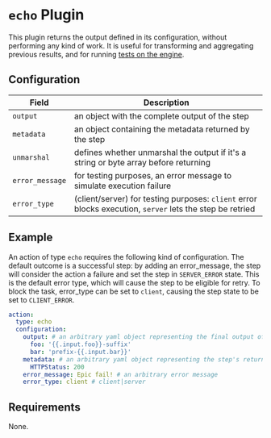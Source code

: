# `echo` Plugin

This plugin returns the output defined in its configuration, without performing any kind of work. It is useful for transforming and aggregating previous results, and for running [tests on the engine](https://github.com/ovh/utask/tree/master/engine/templates_tests).

## Configuration

|Field|Description
|---|---
| `output` | an object with the complete output of the step
| `metadata` | an object containing the metadata returned by the step
| `unmarshal` | defines whether unmarshal the output if it's a string or byte array before returning
| `error_message` | for testing purposes, an error message to simulate execution failure
| `error_type` | (client/server) for testing purposes: `client` error blocks execution, `server` lets the step be retried

## Example

An action of type `echo` requires the following kind of configuration. The default outcome is a successful step: by adding an error_message, the step will consider the action a failure and set the step in `SERVER_ERROR` state. This is the default error type, which will cause the step to be eligible for retry. To block the task, error_type can be set to `client`, causing the step state to be set to `CLIENT_ERROR`.

```yaml
action:
  type: echo
  configuration:
    output: # an arbitrary yaml object representing the final output of the step
      foo: '{{.input.foo}}-suffix'
      bar: 'prefix-{{.input.bar}}'
    metadata: # an arbitrary yaml object representing the step's returned metadata
      HTTPStatus: 200
    error_message: Epic fail! # an arbitrary error message
    error_type: client # client|server
```

## Requirements

None.